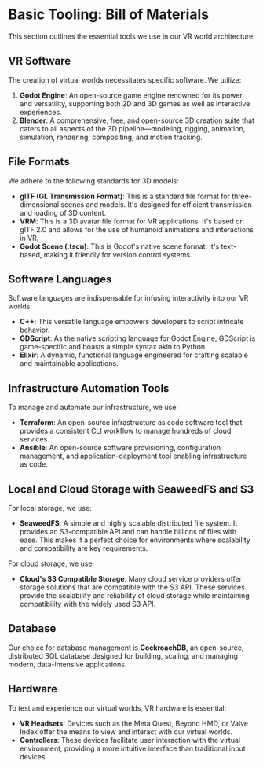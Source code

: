 # Basic Tooling: Bill of Materials

This section outlines the essential tools we use in our VR world architecture.

## VR Software

The creation of virtual worlds necessitates specific software. We utilize:

1. **Godot Engine**: An open-source game engine renowned for its power and versatility, supporting both 2D and 3D games as well as interactive experiences.
2. **Blender**: A comprehensive, free, and open-source 3D creation suite that caters to all aspects of the 3D pipeline—modeling, rigging, animation, simulation, rendering, compositing, and motion tracking.

## File Formats

We adhere to the following standards for 3D models:

- **glTF (GL Transmission Format)**: This is a standard file format for three-dimensional scenes and models. It's designed for efficient transmission and loading of 3D content.
- **VRM**: This is a 3D avatar file format for VR applications. It's based on glTF 2.0 and allows for the use of humanoid animations and interactions in VR.
- **Godot Scene (.tscn)**: This is Godot's native scene format. It's text-based, making it friendly for version control systems.

## Software Languages

Software languages are indispensable for infusing interactivity into our VR worlds:

- **C++**: This versatile language empowers developers to script intricate behavior.
- **GDScript**: As the native scripting language for Godot Engine, GDScript is game-specific and boasts a simple syntax akin to Python.
- **Elixir**: A dynamic, functional language engineered for crafting scalable and maintainable applications.

## Infrastructure Automation Tools

To manage and automate our infrastructure, we use:

- **Terraform**: An open-source infrastructure as code software tool that provides a consistent CLI workflow to manage hundreds of cloud services.
- **Ansible**: An open-source software provisioning, configuration management, and application-deployment tool enabling infrastructure as code.

## Local and Cloud Storage with SeaweedFS and S3

For local storage, we use:

- **SeaweedFS**: A simple and highly scalable distributed file system. It provides an S3-compatible API and can handle billions of files with ease. This makes it a perfect choice for environments where scalability and compatibility are key requirements.

For cloud storage, we use:

- **Cloud's S3 Compatible Storage**: Many cloud service providers offer storage solutions that are compatible with the S3 API. These services provide the scalability and reliability of cloud storage while maintaining compatibility with the widely used S3 API.

## Database

Our choice for database management is **CockroachDB**, an open-source, distributed SQL database designed for building, scaling, and managing modern, data-intensive applications.

## Hardware

To test and experience our virtual worlds, VR hardware is essential:

- **VR Headsets**: Devices such as the Meta Quest, Beyond HMD, or Valve Index offer the means to view and interact with our virtual worlds.
- **Controllers**: These devices facilitate user interaction with the virtual environment, providing a more intuitive interface than traditional input devices.
